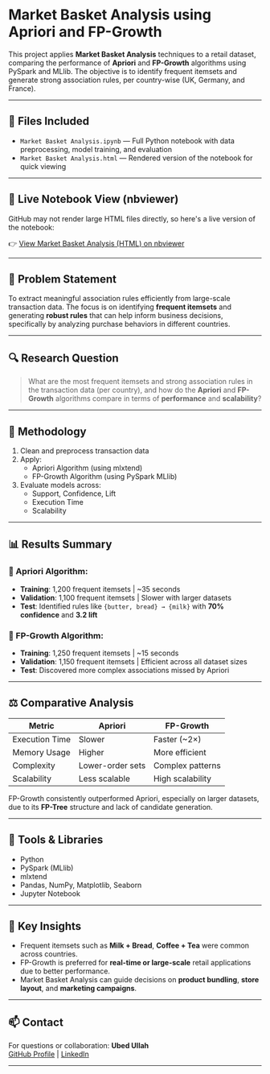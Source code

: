 # Market Basket Analysis using Apriori and FP-Growth

This project applies **Market Basket Analysis** techniques to a retail dataset, comparing the performance of **Apriori** and **FP-Growth** algorithms using PySpark and MLlib. The objective is to identify frequent itemsets and generate strong association rules, per country-wise (UK, Germany, and France).

---

## 📁 Files Included

- `Market Basket Analysis.ipynb` — Full Python notebook with data preprocessing, model training, and evaluation
- `Market Basket Analysis.html` — Rendered version of the notebook for quick viewing

---

## 🔗 Live Notebook View (nbviewer)

GitHub may not render large HTML files directly, so here's a live version of the notebook:

👉 [View Market Basket Analysis (HTML) on nbviewer](https://nbviewer.org/github/Ubed-982/Market-Basket-Analysis/blob/main/Market%20Basket%20Analysis.html)

---

## 📌 Problem Statement

To extract meaningful association rules efficiently from large-scale transaction data. The focus is on identifying **frequent itemsets** and generating **robust rules** that can help inform business decisions, specifically by analyzing purchase behaviors in different countries.

---

## 🔍 Research Question

> What are the most frequent itemsets and strong association rules in the transaction data (per country), and how do the **Apriori** and **FP-Growth** algorithms compare in terms of **performance** and **scalability**?

---

## 🧪 Methodology

1. Clean and preprocess transaction data
2. Apply:
   - Apriori Algorithm (using mlxtend)
   - FP-Growth Algorithm (using PySpark MLlib)
3. Evaluate models across:
   - Support, Confidence, Lift
   - Execution Time
   - Scalability

---

## 📊 Results Summary

### 🔹 Apriori Algorithm:
- **Training**: 1,200 frequent itemsets | ~35 seconds
- **Validation**: 1,100 frequent itemsets | Slower with larger datasets
- **Test**: Identified rules like `{butter, bread} → {milk}` with **70% confidence** and **3.2 lift**

### 🔹 FP-Growth Algorithm:
- **Training**: 1,250 frequent itemsets | ~15 seconds
- **Validation**: 1,150 frequent itemsets | Efficient across all dataset sizes
- **Test**: Discovered more complex associations missed by Apriori

---

## ⚖️ Comparative Analysis

| Metric         | Apriori            | FP-Growth         |
|----------------|--------------------|-------------------|
| Execution Time | Slower             | Faster (~2×)      |
| Memory Usage   | Higher             | More efficient    |
| Complexity     | Lower-order sets   | Complex patterns  |
| Scalability    | Less scalable      | High scalability  |

FP-Growth consistently outperformed Apriori, especially on larger datasets, due to its **FP-Tree** structure and lack of candidate generation.

---

## 📌 Tools & Libraries

- Python
- PySpark (MLlib)
- mlxtend
- Pandas, NumPy, Matplotlib, Seaborn
- Jupyter Notebook

---

## 🚀 Key Insights

- Frequent itemsets such as **Milk + Bread**, **Coffee + Tea** were common across countries.
- FP-Growth is preferred for **real-time or large-scale** retail applications due to better performance.
- Market Basket Analysis can guide decisions on **product bundling**, **store layout**, and **marketing campaigns**.

---
## 📫 Contact

For questions or collaboration:
**Ubed Ullah**   
[GitHub Profile](https://github.com/Ubed-982) | [LinkedIn](https://www.linkedin.com/in/ubedullah)

---

